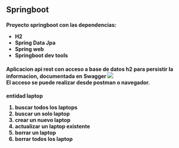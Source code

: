 ## Springboot
<H4>Proyecto springboot con las dependencias:</>
<ul>
<li> H2</>
<li>Spring Data Jpa</>
<li>Spring web</>
<li>Springboot dev tools</></ul>

<h4>Aplicacion api rest con acceso a base de datos h2 para persistir la informacion, documentada en Swagger</>
<img src="https://user-images.githubusercontent.com/103292411/211967076-fd1e0a5b-c49a-4122-84dc-65d043e1b61b.png"/>

<br>
El acceso se puede realizar desde postman o navegador.

<h4>entidad laptop</>
<ol>
 <li>buscar todos los laptops</>
  <li>buscar un solo laptop</>
  <li>crear un nuevo laptop</>
  <li>actualizar un laptop existente</>
 <li>borrar un laptop</>
  <li>borrar todos los laptop</>
